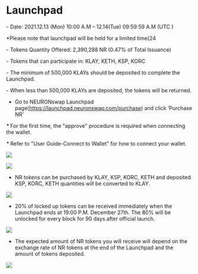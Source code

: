 # Launchpad

\- Date: 2021.12.13 (Mon) 10:00 A.M – 12.14(Tue) 09:59:59 A.M (UTC )

&#x20; \*Please note that launchpad will be held for a limited time(24

\- Tokens Quantity Offered: 2,390,288 NR (0.47% of Total Issuance)

\- Tokens that can participate in: KLAY, KETH, KSP, KORC

\- The minimum of 500,000 KLAYs should be deposited to complete the Launchpad.

\- When less than 500,000 KLAYs are deposited, the tokens will be returned.

* Go to NEURONswap Launchpad page(https://launchpad.neuronswap.com/purchase) and click ‘Purchase NR’

&#x20;     _\*_ For the first time, the "approve" procedure is required when connecting the wallet.

&#x20;     _\*_ Refer to "User Guide-Connect to Wallet" for how to connect your wallet.

![](<../.gitbook/assets/런치패드참여하기\_1 사본 5.jpg>)

![](<../.gitbook/assets/런치패드참여하기\_1 사본 6.jpg>)

* NR tokens can be purchased by KLAY, KSP, KORC, KETH and deposited KSP, KORC, KETH quantities will be converted to KLAY.

![](<../.gitbook/assets/런치패드참여하기\_1 사본 7.jpg>)

* 20% of locked up tokens can be received immediately when the Launchpad ends at 19:00 P.M. December 27th. The 80% will be unlocked for every block for 90 days after official launch.

![](<../.gitbook/assets/런치패드참여하기\_1 사본 8.jpg>)

* The expected amount of NR tokens you will receive will depend on the exchange rate of NR tokens at the end of the Launchpad and the amount of tokens deposited.

![](<../.gitbook/assets/런치패드참여하기\_1 사본 9.jpg>)
